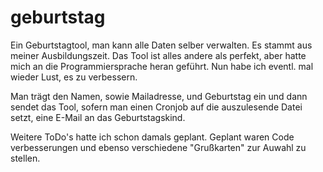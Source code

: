 # geburtstag

Ein Geburtstagtool, man kann alle Daten selber verwalten. Es stammt aus meiner Ausbildungszeit. Das Tool ist alles andere als perfekt, aber hatte mich an die Programmiersprache heran geführt. Nun habe ich eventl. mal wieder Lust, es zu verbessern.

Man trägt den Namen, sowie Mailadresse, und Geburtstag ein und dann sendet das Tool, sofern man einen Cronjob auf die auszulesende Datei setzt, eine E-Mail an das Geburtstagskind.

Weitere ToDo's hatte ich schon damals geplant. Geplant waren Code verbesserungen und ebenso verschiedene "Grußkarten" zur Auwahl zu stellen.
